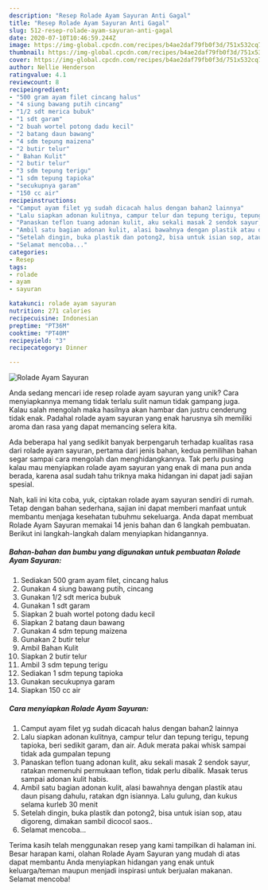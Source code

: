 ```yaml
---
description: "Resep Rolade Ayam Sayuran Anti Gagal"
title: "Resep Rolade Ayam Sayuran Anti Gagal"
slug: 512-resep-rolade-ayam-sayuran-anti-gagal
date: 2020-07-10T10:46:59.244Z
image: https://img-global.cpcdn.com/recipes/b4ae2daf79fb0f3d/751x532cq70/rolade-ayam-sayuran-foto-resep-utama.jpg
thumbnail: https://img-global.cpcdn.com/recipes/b4ae2daf79fb0f3d/751x532cq70/rolade-ayam-sayuran-foto-resep-utama.jpg
cover: https://img-global.cpcdn.com/recipes/b4ae2daf79fb0f3d/751x532cq70/rolade-ayam-sayuran-foto-resep-utama.jpg
author: Nellie Henderson
ratingvalue: 4.1
reviewcount: 8
recipeingredient:
- "500 gram ayam filet cincang halus"
- "4 siung bawang putih cincang"
- "1/2 sdt merica bubuk"
- "1 sdt garam"
- "2 buah wortel potong dadu kecil"
- "2 batang daun bawang"
- "4 sdm tepung maizena"
- "2 butir telur"
- " Bahan Kulit"
- "2 butir telur"
- "3 sdm tepung terigu"
- "1 sdm tepung tapioka"
- "secukupnya garam"
- "150 cc air"
recipeinstructions:
- "Camput ayam filet yg sudah dicacah halus dengan bahan2 lainnya"
- "Lalu siapkan adonan kulitnya, campur telur dan tepung terigu, tepung tapioka, beri sedikit garam, dan air. Aduk merata pakai whisk sampai tidak ada gumpalan tepung"
- "Panaskan teflon tuang adonan kulit, aku sekali masak 2 sendok sayur, ratakan memenuhi permukaan teflon, tidak perlu dibalik. Masak terus sampai adonan kulit habis."
- "Ambil satu bagian adonan kulit, alasi bawahnya dengan plastik atau daun pisang dahulu, ratakan dgn isiannya. Lalu gulung, dan kukus selama kurleb 30 menit"
- "Setelah dingin, buka plastik dan potong2, bisa untuk isian sop, atau digoreng, dimakan sambil dicocol saos.."
- "Selamat mencoba..."
categories:
- Resep
tags:
- rolade
- ayam
- sayuran

katakunci: rolade ayam sayuran 
nutrition: 271 calories
recipecuisine: Indonesian
preptime: "PT36M"
cooktime: "PT40M"
recipeyield: "3"
recipecategory: Dinner

---
```



![Rolade Ayam Sayuran](https://img-global.cpcdn.com/recipes/b4ae2daf79fb0f3d/751x532cq70/rolade-ayam-sayuran-foto-resep-utama.jpg)

Anda sedang mencari ide resep rolade ayam sayuran yang unik? Cara menyiapkannya memang tidak terlalu sulit namun tidak gampang juga. Kalau salah mengolah maka hasilnya akan hambar dan justru cenderung tidak enak. Padahal rolade ayam sayuran yang enak harusnya sih memiliki aroma dan rasa yang dapat memancing selera kita.



Ada beberapa hal yang sedikit banyak berpengaruh terhadap kualitas rasa dari rolade ayam sayuran, pertama dari jenis bahan, kedua pemilihan bahan segar sampai cara mengolah dan menghidangkannya. Tak perlu pusing kalau mau menyiapkan rolade ayam sayuran yang enak di mana pun anda berada, karena asal sudah tahu triknya maka hidangan ini dapat jadi sajian spesial.


Nah, kali ini kita coba, yuk, ciptakan rolade ayam sayuran sendiri di rumah. Tetap dengan bahan sederhana, sajian ini dapat memberi manfaat untuk membantu menjaga kesehatan tubuhmu sekeluarga. Anda dapat membuat Rolade Ayam Sayuran memakai 14 jenis bahan dan 6 langkah pembuatan. Berikut ini langkah-langkah dalam menyiapkan hidangannya.

<!--inarticleads1-->

##### Bahan-bahan dan bumbu yang digunakan untuk pembuatan Rolade Ayam Sayuran:

1. Sediakan 500 gram ayam filet, cincang halus
1. Gunakan 4 siung bawang putih, cincang
1. Gunakan 1/2 sdt merica bubuk
1. Gunakan 1 sdt garam
1. Siapkan 2 buah wortel potong dadu kecil
1. Siapkan 2 batang daun bawang
1. Gunakan 4 sdm tepung maizena
1. Gunakan 2 butir telur
1. Ambil  Bahan Kulit
1. Siapkan 2 butir telur
1. Ambil 3 sdm tepung terigu
1. Sediakan 1 sdm tepung tapioka
1. Gunakan secukupnya garam
1. Siapkan 150 cc air




<!--inarticleads2-->

##### Cara menyiapkan Rolade Ayam Sayuran:

1. Camput ayam filet yg sudah dicacah halus dengan bahan2 lainnya
1. Lalu siapkan adonan kulitnya, campur telur dan tepung terigu, tepung tapioka, beri sedikit garam, dan air. Aduk merata pakai whisk sampai tidak ada gumpalan tepung
1. Panaskan teflon tuang adonan kulit, aku sekali masak 2 sendok sayur, ratakan memenuhi permukaan teflon, tidak perlu dibalik. Masak terus sampai adonan kulit habis.
1. Ambil satu bagian adonan kulit, alasi bawahnya dengan plastik atau daun pisang dahulu, ratakan dgn isiannya. Lalu gulung, dan kukus selama kurleb 30 menit
1. Setelah dingin, buka plastik dan potong2, bisa untuk isian sop, atau digoreng, dimakan sambil dicocol saos..
1. Selamat mencoba...




Terima kasih telah menggunakan resep yang kami tampilkan di halaman ini. Besar harapan kami, olahan Rolade Ayam Sayuran yang mudah di atas dapat membantu Anda menyiapkan hidangan yang enak untuk keluarga/teman maupun menjadi inspirasi untuk berjualan makanan. Selamat mencoba!
